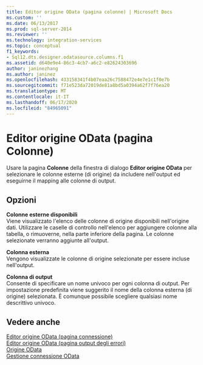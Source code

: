 ```yaml
---
title: Editor origine OData (pagina colonne) | Microsoft Docs
ms.custom: ''
ms.date: 06/13/2017
ms.prod: sql-server-2014
ms.reviewer: ''
ms.technology: integration-services
ms.topic: conceptual
f1_keywords:
- Sql12.dts.designer.odatasource.columns.f1
ms.assetid: d640e9e4-86c3-4cb7-a6c2-e82624303696
author: janinezhang
ms.author: janinez
ms.openlocfilehash: 433158341f4b07eaa26c7588472e4e7e1c1f0e7b
ms.sourcegitcommit: f71e523da72019de81a8bd5a0394a62f7f76ea20
ms.translationtype: MT
ms.contentlocale: it-IT
ms.lasthandoff: 06/17/2020
ms.locfileid: "84965091"
---
```

# <a name="odata-source-editor-columns-page"></a>Editor origine OData (pagina Colonne)
  Usare la pagina **Colonne** della finestra di dialogo **Editor origine OData** per selezionare le colonne esterne (di origine) da includere nell'output ed eseguirne il mapping alle colonne di output.  
  
## <a name="options"></a>Opzioni  
 **Colonne esterne disponibili**  
 Viene visualizzato l'elenco delle colonne di origine disponibili nell'origine dati. Utilizzare le caselle di controllo nell'elenco per aggiungere colonne alla tabella, o rimuoverne, nella parte inferiore della pagina. Le colonne selezionate verranno aggiunte all'output.  
  
 **Colonna esterna**  
 Vengono visualizzate le colonne di origine selezionate per essere incluse nell'output.  
  
 **Colonna di output**  
 Consente di specificare un nome univoco per ogni colonna di output. Per impostazione predefinita viene suggerito il nome della colonna esterna (di origine) selezionata. È comunque possibile scegliere qualsiasi nome descrittivo univoco.  
  
## <a name="see-also"></a>Vedere anche  
 [Editor origine OData &#40;pagina connessione&#41;](../../2014/integration-services/odata-source-editor-connection-page.md)   
 [Editor origine OData &#40;pagina output degli errori&#41;](../../2014/integration-services/odata-source-editor-error-output-page.md)   
 [Origine OData](data-flow/odata-source.md)   
 [Gestione connessione OData](connection-manager/odata-connection-manager.md)  
  
  
